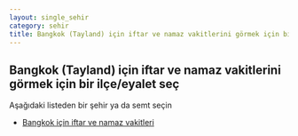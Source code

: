 ```yaml
---
layout: single_sehir
category: sehir
title: Bangkok (Tayland) için iftar ve namaz vakitlerini görmek için bir ilçe/eyalet seç
---
```



## Bangkok (Tayland) için iftar ve namaz vakitlerini görmek için bir ilçe/eyalet seç

Aşağıdaki listeden bir şehir ya da semt seçin


* [Bangkok için iftar ve namaz vakitleri](/iftar.html?sehir=Bangkok&ulke=Tayland&state=Bangkok)
